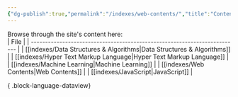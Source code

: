 ```yaml
---
{"dg-publish":true,"permalink":"/indexes/web-contents/","title":"Contents","dgShowLocalGraph":true,"dgEnableSearch":true}
---
```


Browse through the site's content here:
<br>
| File                                                                      |
| ------------------------------------------------------------------------- |
| [[indexes/Data Structures & Algorithms\|Data Structures & Algorithms]] |
| [[indexes/Hyper Text Markup Language\|Hyper Text Markup Language]]     |
| [[indexes/Machine Learning\|Machine Learning]]                         |
| [[indexes/Web Contents\|Web Contents]]                                 |
| [[indexes/JavaScript\|JavaScript]]                                     |

{ .block-language-dataview}
